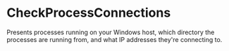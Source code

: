 # CheckProcessConnections
 Presents processes running on your Windows host, which directory the processes are running from, and what IP addresses they're connecting to.
